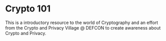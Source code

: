 # Crypto 101
This is a introductory resource to the world of Cryptography and an effort from the Crypto and Privacy Village @ DEFCON to create awareness about Crypto and Privacy.
